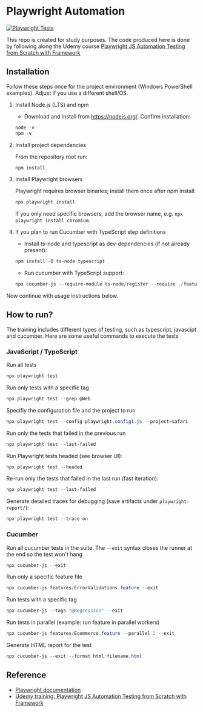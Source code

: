 # Playwright Automation

[![Playwright Tests](https://github.com/pardinn/PlayWrightAutomation/actions/workflows/playwright.yml/badge.svg)](https://github.com/pardinn/PlayWrightAutomation/actions/workflows/playwright.yml)

This repo is created for study purposes. The code produced here is done by following along the Udemy course [Playwright JS Automation Testing from Scratch with Framework](https://www.udemy.com/course/playwright-tutorials-automation-testing/learn/lecture/31109880#overview)

## Installation

Follow these steps once for the project environment (Windows PowerShell examples). Adjust if you use a different shell/OS.

1. Install Node.js (LTS) and npm

   - Download and install from https://nodejs.org/. Confirm installation:

   ```powershell
   node -v
   npm -v
   ```

2. Install project dependencies

   From the repository root run:

   ```powershell
   npm install
   ```

3. Install Playwright browsers

   Playwright requires browser binaries; install them once after npm install:

   ```powershell
   npx playwright install
   ```

   If you only need specific browsers, add the browser name, e.g. `npx playwright install chromium`.

4. If you plan to run Cucumber with TypeScript step definitions

   - Install ts-node and typescript as dev-dependencies (if not already present):

   ```powershell
   npm install -D ts-node typescript
   ```

   - Run cucumber with TypeScript support:

   ```powershell
   npx cucumber-js --require-module ts-node/register --require ./features/step_definitions --exit
   ```

Now continue with usage instructions below.

## How to run?

The training includes different types of testing, such as typescript, javascipt and cucumber.
Here are some useful commands to execute the tests

### JavaScript / TypeScript

Run all tests

```powershell
npx playwright test
```

Run only tests with a specific tag

```powershell
npx playwright test --grep @Web
```

Specifiy the configuration file and the project to run

```powershell
npx playwright test --config playwright.config1.js --project=safari
```

Run only the tests that failed in the previous run

```powershell
npx playwright test --last-failed
```

Run Playwright tests headed (see browser UI):

```powershell
npx playwright test --headed
```

Re-run only the tests that failed in the last run (fast iteration):

```powershell
npx playwright test --last-failed
```

Generate detailed traces for debugging (save artifacts under `playwright-report/`):

```powershell
npx playwright test --trace on
```

### Cucumber

Run all cucumber tests in the suite. The `--exit` syntax closes the runner at the end so the test won't hang

```powershell
npx cucumber-js --exit
```

Run only a specific feature file

```powershell
npx cucumber-js features/ErrorValidations.feature --exit
```

Run tests with a specific tag

```powershell
npx cucumber-js --tags "@Regression" --exit
```

Run tests in parallel (example: run feature in parallel workers)

```powershell
npx cucumber-js features/Ecommerce.feature --parallel 2 --exit
```

Generate HTML report for the test

```powershell
npx cucumber-js --exit --format html:filename.html
```

## Reference

- [Playwright documentation](https://playwright.dev/docs/intro)
- [Udemy training: Playwright JS Automation Testing from Scratch with Framework](https://www.udemy.com/course/playwright-tutorials-automation-testing/learn/lecture/31109880#overview)
